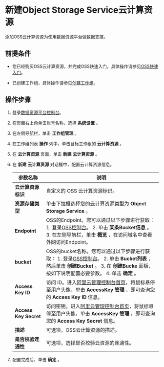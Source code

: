 新建Object Storage Service云计算资源 
==================================================

添加OSS云计算资源为使用数据资源平台做数据支撑。

前提条件 
-------------------------

* 您已经购买OSS云计算资源，并完成OSS快速入门，具体操作请参见[OSS快速入门](https://help.aliyun.com/document_detail/31883.html?spm=a2c4g.11186623.6.610.418b7a7412s755)。

  

* 已创建工作组，具体操作请参见[创建工作组](/cn.zh-CN/用户指南/系统设置/工作组管理/创建工作组.md)。

  




操作步骤 
-------------------------

1. 登录[数据资源平台控制台](https://dataq.console.aliyun.com)。

   

2. 在页面右上角单击账号名称，选择 **系统设置** 。

   

3. 在左侧导航栏，单击 **工作组管理** 。

   

4. 在工作组列表 **操作** 列中，单击目标工作组的 **云计算资源** 。

   

5. 在 **云计算资源** 页面，单击 **新建** **云计算资源** 。

   

6. 在 **新建** **云计算资源** 对话框中，配置云计算资源信息。

   

   |           参数名称            |                                                                                                                                                                                                      说明                                                                                                                                                                                                      |
   |---------------------------|--------------------------------------------------------------------------------------------------------------------------------------------------------------------------------------------------------------------------------------------------------------------------------------------------------------------------------------------------------------------------------------------------------------|
   | **云计算资源标识**               | 自定义的 OSS 云计算资源标识。                                                                                                                                                                                                                                                                                                                                                                                            |
   | **资源存储类型**                | 单击下拉框选择您的云计算资源类型为 **Object Storage Service** 。                                                                                                                                                                                                                                                                                                                                                               |
   | **Endpoint**              | OSS的Endpoint。您可以通过以下步骤进行获取： 1. 登录[OSS控制台](https://oss.console.aliyun.com/bucket/oss-cn-beijing/test20200112/overview)。   2. 单击 **某条Bucket信息** 。   3. 在左侧导航栏，单击 **概览** ，在访问域名中查看外网访问Endpoint。                                                             |
   | **bucket**                | OSS的bucket名称。您可以通过以下步骤进行获取： 1. 登录[OSS控制台](https://oss.console.aliyun.com/bucket/oss-cn-beijing/test20200112/overview)。   2. 单击 **Bucket列表** ，然后单击 **创建Bucket** 。   3. 在 **创建Bucke** 面板，按如下说明配置必要参数。   4. 单击 **确定** 。    |
   | **Access Key ID**         | 访问 ID。进入[阿里云管理控制台首页](https://home.console.aliyun.com)，将鼠标悬停至用户头像，单击 **AccessKey 管理** ，即可查询您的 **Access Key ID** 信息。                                                                                                                                                                                                                                                                           |
   | **Access** **Key Secret** | 访问密钥。进入[阿里云管理控制台首页](https://home.console.aliyun.com)，将鼠标悬停至用户头像，单击 **AccessKey 管理** ，即可查询您的 **Access Key Secret** 信息。                                                                                                                                                                                                                                                                        |
   | **描述**                    | 可选项，OSS云计算资源的描述。                                                                                                                                                                                                                                                                                                                                                                                             |
   | **是否校验连通性**               | 可选项，选择是否校验云资源的连通性。                                                                                                                                                                                                                                                                                                                                                                                           |

   

7. 配置完成后，单击 **确定** 。

   



